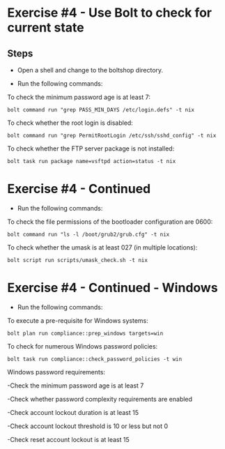 # Exercise #4 - Use Bolt to check for current state

## Steps

- Open a shell and change to the boltshop directory.

- Run the following commands:

To check the minimum password age is at least 7:

`bolt command run "grep PASS_MIN_DAYS /etc/login.defs" -t nix`

To check whether the root login is disabled:

`bolt command run "grep PermitRootLogin /etc/ssh/sshd_config" -t nix`

To check whether the FTP server package is not installed:

`bolt task run package name=vsftpd action=status -t nix`


# Exercise #4 - Continued

- Run the following commands:

To check the file permissions of the bootloader configuration are 0600:

`bolt command run "ls -l /boot/grub2/grub.cfg" -t nix`

To check whether the umask is at least 027 (in multiple locations):

`bolt script run scripts/umask_check.sh -t nix`


# Exercise #4 - Continued - Windows

- Run the following commands:

To execute a pre-requisite for Windows systems:

`bolt plan run compliance::prep_windows targets=win` 

To check for numerous Windows password policies:

`bolt task run compliance::check_password_policies -t win`

Windows password requirements:

-Check the minimum password age is at least 7

-Check whether password complexity requirements are enabled

-Check account lockout duration is at least 15

-Check account lockout threshold is 10 or less but not 0

-Check reset account lockout is at least 15


